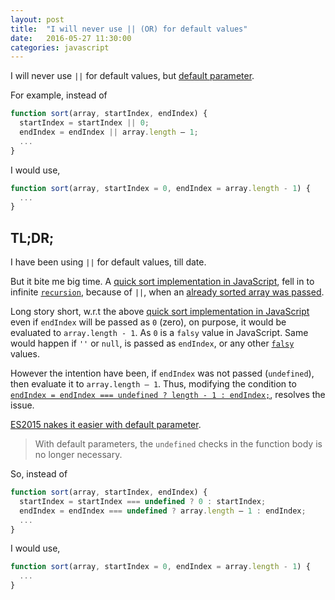 ```yaml
---
layout: post
title:  "I will never use || (OR) for default values"
date:   2016-05-27 11:30:00
categories: javascript
---
```


I will never use `||` for default values, but [default parameter](https://developer.mozilla.org/en-US/docs/Web/JavaScript/Reference/Functions/Default_parameters).

For example, instead of

```js
function sort(array, startIndex, endIndex) {
  startIndex = startIndex || 0;
  endIndex = endIndex || array.length — 1;
  ...
}
```

I would use,

```js
function sort(array, startIndex = 0, endIndex = array.length - 1) {
  ...
}
```

## TL;DR;

I have been using `||` for default values, till date.

But it bite me big time. A [quick sort implementation in JavaScript](https://github.com/sarbbottam/js-ds/commit/11e5e6b8ec2f3220ae81e121e75d3fe405381d3d#diff-c0c1d6f81c13fd41660d58b54f5adbfbL20),
fell in to infinite [`recursion`](https://en.wikipedia.org/wiki/Recursion),
because of `||`, when an [already sorted array was passed](https://github.com/sarbbottam/js-ds/commit/11e5e6b8ec2f3220ae81e121e75d3fe405381d3d#diff-c39e9bafb9e79fcf0b4d8a08966430d1R15).

Long story short, w.r.t the above [quick sort implementation in JavaScript](https://github.com/sarbbottam/js-ds/blob/5721959e402bdffa0b5ffbbe5bea21495a1e84ec/lib/algo/sort/quick/index.js#L20)
even if `endIndex` will be passed as `0` (zero), on purpose, it would be evaluated to `array.length - 1`.
As `0` is a `falsy` value in JavaScript. Same would happen if `''` or `null`, is passed as `endIndex`,
or any other [`falsy`](https://developer.mozilla.org/en-US/docs/Glossary/Falsy) values.

However the intention have been, if `endIndex` was not passed (`undefined`), then evaluate it to `array.length — 1`.
Thus, modifying the condition to
[`endIndex = endIndex === undefined ? length - 1 : endIndex;`](https://github.com/sarbbottam/js-ds/commit/11e5e6b8ec2f3220ae81e121e75d3fe405381d3d#diff-c0c1d6f81c13fd41660d58b54f5adbfbR20), resolves the issue.

[ES2015 nakes it easier with default parameter](https://developer.mozilla.org/en-US/docs/Web/JavaScript/Reference/Functions/Default_parameters).

> With default parameters, the `undefined` checks in the function body is no longer necessary.

So, instead of

```js
function sort(array, startIndex, endIndex) {
  startIndex = startIndex === undefined ? 0 : startIndex;
  endIndex = endIndex === undefined ? array.length — 1 : endIndex;
  ...
}
```

I would use,

```js
function sort(array, startIndex = 0, endIndex = array.length - 1) {
  ...
}
```